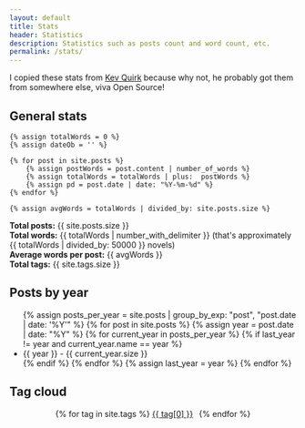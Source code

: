 ```yaml
---
layout: default
title: Stats
header: Statistics
description: Statistics such as posts count and word count, etc.
permalink: /stats/
---
```

I copied these stats from [Kev Quirk](https://kevquirk.com/stats/) because why not, he probably got them from somewhere else, viva Open Source!

## General stats
	{% assign totalWords = 0 %}
	{% assign dateOb = '' %}

	{% for post in site.posts %}
		{% assign postWords = post.content | number_of_words %}
		{% assign totalWords = totalWords | plus:  postWords %}
		{% assign pd = post.date | date: "%Y-%m-%d" %}
	{% endfor %}

	{% assign avgWords = totalWords | divided_by: site.posts.size %}

**Total posts:** {{ site.posts.size }} <br>
**Total words:** {{ totalWords | number_with_delimiter }} (that's approximately {{ totalWords | divided_by: 50000 }} novels)<br>
**Average words per post:** {{ avgWords }} <br>
**Total tags:** {{ site.tags.size }}

## Posts by year
<ul class="posts">
  {% assign posts_per_year = site.posts | group_by_exp: "post", "post.date | date: '%Y'" %}
  {% for post in site.posts %}
    {% assign year = post.date | date: "%Y" %}
    {% for current_year in posts_per_year %}
      {% if last_year != year and current_year.name == year %}
        <li class="year">{{ year }} - {{ current_year.size }}</li>
      {% endif %}
    {% endfor %}
    {% assign last_year = year %}
  {% endfor %}
</ul>

## Tag cloud
<center>
{% for tag in site.tags %}
<a href="/tags/{{ tag[0] }}/" style="padding-right: .4rem;line-height: 1.1;font-size: {{ tag[1] | size | times: 1.3 | plus: 12 }}px;">{{ tag[0] }}</a> 
{% endfor %}
</center>

